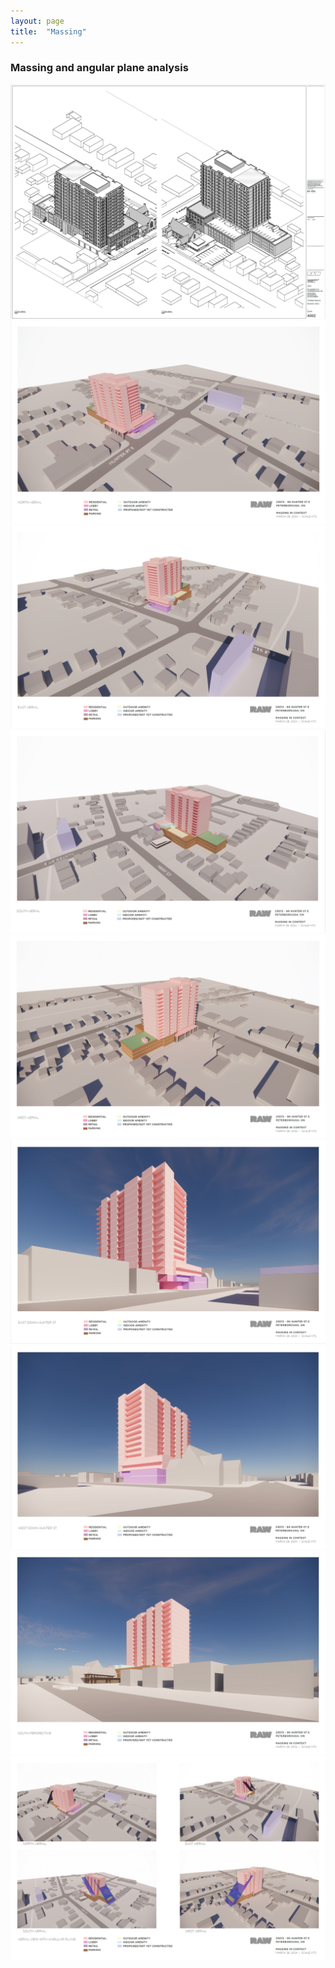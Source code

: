 ```yaml
---
layout: page
title:  "Massing"
---
```


### Massing and angular plane analysis 

<img src="/assets/img/massing/massing_0.png" style="max-width:100%;height:auto;" alt="massing analysis for the 17-storey building">
<img src="/assets/img/massing/massing_1.png" style="max-width:100%;height:auto;" alt="massing analysis for the 17-storey building">
<img src="/assets/img/massing/massing_2.png" style="max-width:100%;height:auto;" alt="massing analysis for the 17-storey building">
<img src="/assets/img/massing/massing_3.png" style="max-width:100%;height:auto;" alt="massing analysis for the 17-storey building">
<img src="/assets/img/massing/massing_4.png" style="max-width:100%;height:auto;" alt="massing analysis for the 17-storey building">
<img src="/assets/img/massing/massing_5.png" style="max-width:100%;height:auto;" alt="massing analysis for the 17-storey building">
<img src="/assets/img/massing/massing_6.png" style="max-width:100%;height:auto;" alt="massing analysis for the 17-storey building">
<img src="/assets/img/massing/massing_7.png" style="max-width:100%;height:auto;" alt="massing analysis for the 17-storey building">
<img src="/assets/img/massing/massing_8.png" style="max-width:100%;height:auto;" alt="angular plane analysis for the 17-storey building">

